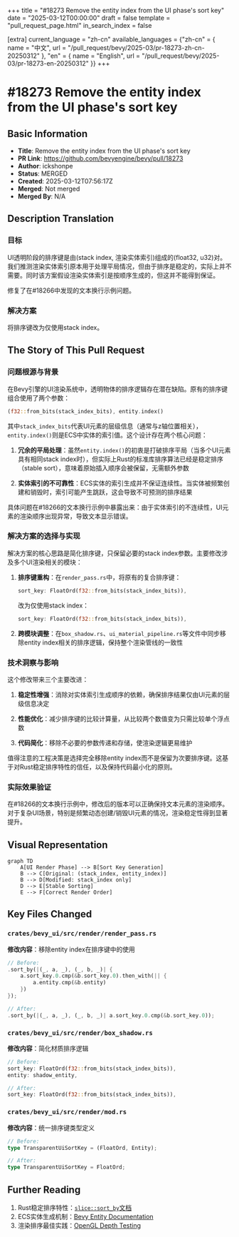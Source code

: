 +++
title = "#18273 Remove the entity index from the UI phase's sort key"
date = "2025-03-12T00:00:00"
draft = false
template = "pull_request_page.html"
in_search_index = false

[extra]
current_language = "zh-cn"
available_languages = {"zh-cn" = { name = "中文", url = "/pull_request/bevy/2025-03/pr-18273-zh-cn-20250312" }, "en" = { name = "English", url = "/pull_request/bevy/2025-03/pr-18273-en-20250312" }}
+++

# #18273 Remove the entity index from the UI phase's sort key

## Basic Information
- **Title**: Remove the entity index from the UI phase's sort key
- **PR Link**: https://github.com/bevyengine/bevy/pull/18273
- **Author**: ickshonpe
- **Status**: MERGED
- **Created**: 2025-03-12T07:56:17Z
- **Merged**: Not merged
- **Merged By**: N/A

## Description Translation
### 目标
UI透明阶段的排序键是由(stack index, 渲染实体索引)组成的(float32, u32)对。
我们推测渲染实体索引原本用于处理平局情况，但由于排序是稳定的，实际上并不需要。同时该方案假设渲染实体索引是按顺序生成的，但这并不能得到保证。

修复了在#18266中发现的文本换行示例问题。

### 解决方案
将排序键改为仅使用stack index。

## The Story of This Pull Request

### 问题根源与背景
在Bevy引擎的UI渲染系统中，透明物体的排序逻辑存在潜在缺陷。原有的排序键组合使用了两个参数：
```rust
(f32::from_bits(stack_index_bits), entity.index()
```
其中`stack_index_bits`代表UI元素的层级信息（通常与z轴位置相关），`entity.index()`则是ECS中实体的索引值。这个设计存在两个核心问题：

1. **冗余的平局处理**：虽然`entity.index()`的初衷是打破排序平局（当多个UI元素具有相同stack index时），但实际上Rust的标准库排序算法已经是稳定排序（stable sort），意味着原始插入顺序会被保留，无需额外参数

2. **实体索引的不可靠性**：ECS实体的索引生成并不保证连续性。当实体被频繁创建和销毁时，索引可能产生跳跃，这会导致不可预测的排序结果

具体问题在#18266的文本换行示例中暴露出来：由于实体索引的不连续性，UI元素的渲染顺序出现异常，导致文本显示错误。

### 解决方案的选择与实现
解决方案的核心思路是简化排序键，只保留必要的stack index参数。主要修改涉及多个UI渲染相关的模块：

1. **排序键重构**：在`render_pass.rs`中，将原有的复合排序键：
   ```rust
   sort_key: FloatOrd(f32::from_bits(stack_index_bits)),
   ```
   改为仅使用stack index：
   ```rust
   sort_key: FloatOrd(f32::from_bits(stack_index_bits)),
   ```

2. **跨模块调整**：在`box_shadow.rs`、`ui_material_pipeline.rs`等文件中同步移除entity index相关的排序逻辑，保持整个渲染管线的一致性

### 技术洞察与影响
这个修改带来三个主要改进：

1. **稳定性增强**：消除对实体索引生成顺序的依赖，确保排序结果仅由UI元素的层级信息决定

2. **性能优化**：减少排序键的比较计算量，从比较两个数值变为只需比较单个浮点数

3. **代码简化**：移除不必要的参数传递和存储，使渲染逻辑更易维护

值得注意的工程决策是选择完全移除entity index而不是保留为次要排序键。这基于对Rust稳定排序特性的信任，以及保持代码最小化的原则。

### 实际效果验证
在#18266的文本换行示例中，修改后的版本可以正确保持文本元素的渲染顺序。对于复杂UI场景，特别是频繁动态创建/销毁UI元素的情况，渲染稳定性得到显著提升。

## Visual Representation

```mermaid
graph TD
    A[UI Render Phase] --> B[Sort Key Generation]
    B --> C[Original: (stack_index, entity_index)]
    B --> D[Modified: stack_index only]
    D --> E[Stable Sorting]
    E --> F[Correct Render Order]
```

## Key Files Changed

### `crates/bevy_ui/src/render/render_pass.rs`
**修改内容**：移除entity index在排序键中的使用
```rust
// Before:
.sort_by(|(_, a, _), (_, b, _)| {
    a.sort_key.0.cmp(&b.sort_key.0).then_with(|| {
        a.entity.cmp(&b.entity)
    })
});

// After:
.sort_by(|(_, a, _), (_, b, _)| a.sort_key.0.cmp(&b.sort_key.0));
```

### `crates/bevy_ui/src/render/box_shadow.rs`
**修改内容**：简化材质排序逻辑
```rust
// Before:
sort_key: FloatOrd(f32::from_bits(stack_index_bits)),
entity: shadow_entity,

// After:
sort_key: FloatOrd(f32::from_bits(stack_index_bits)),
```

### `crates/bevy_ui/src/render/mod.rs`
**修改内容**：统一排序键类型定义
```rust
// Before:
type TransparentUiSortKey = (FloatOrd, Entity);

// After:
type TransparentUiSortKey = FloatOrd;
```

## Further Reading
1. Rust稳定排序特性：[`slice::sort_by`文档](https://doc.rust-lang.org/std/primitive.slice.html#method.sort_by)
2. ECS实体生成机制：[Bevy Entity Documentation](https://docs.rs/bevy_ecs/latest/bevy_ecs/entity/struct.Entity.html)
3. 渲染排序最佳实践：[OpenGL Depth Testing](https://learnopengl.com/Advanced-OpenGL/Depth-testing)